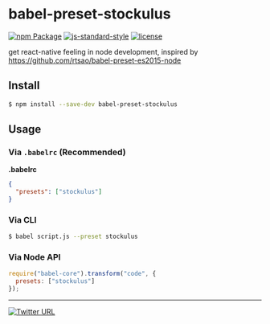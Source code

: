 babel-preset-stockulus
======

[![npm Package](https://img.shields.io/npm/dm/babel-preset-stockulus.svg)](https://www.npmjs.com/package/babel-preset-stockulus) [![js-standard-style](https://img.shields.io/badge/code%20style-standard-brightgreen.svg)](http://standardjs.com/) [![license](https://img.shields.io/npm/l/babel-preset-stockulus.svg?maxAge=2592000)](https://opensource.org/licenses/MIT)

get react-native feeling in node development, inspired by https://github.com/rtsao/babel-preset-es2015-node

## Install
```sh
$ npm install --save-dev babel-preset-stockulus
```

## Usage

### Via `.babelrc` (Recommended)

**.babelrc**

```json
{
  "presets": ["stockulus"]
}
```

### Via CLI

```sh
$ babel script.js --preset stockulus
```

### Via Node API

```javascript
require("babel-core").transform("code", {
  presets: ["stockulus"]
});
```
---
[![Twitter URL](https://img.shields.io/twitter/url/http/shields.io.svg?style=social&maxAge=2592000)](https://twitter.com/stockulus)
